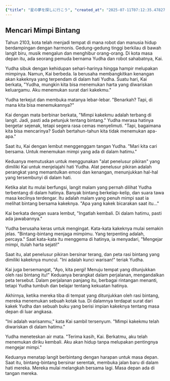 ```yaml
---
{"title": "星の夢を探しに行こう", "created_at": "2025-07-11T07:12:35.478279+09:00", "pattern_id": 2, "pattern_name": "隠れ継承者型", "year": 2103}
---
```


## Mencari Mimpi Bintang

Tahun 2103, kota telah menjadi tempat di mana robot dan manusia hidup berdampingan dengan harmonis. Gedung-gedung tinggi berkilau di bawah langit biru, musik mengalun dan menghibur orang-orang. Di kota masa depan itu, ada seorang pemuda bernama Yudha dan robot sahabatnya, Kai.

Yudha sibuk dengan kehidupan sehari-harinya hingga hampir melupakan mimpinya. Namun, Kai berbeda. Ia berusaha membangkitkan kenangan akan kakeknya yang terpendam di dalam hati Yudha. Suatu hari, Kai berkata, "Yudha, mungkin kita bisa menemukan harta yang diwariskan keluargamu. Aku menemukan surat dari kakekmu."

Yudha terkejut dan membuka matanya lebar-lebar. "Benarkah? Tapi, di mana kita bisa menemukannya?"

Kai dengan mata berbinar berkata, "Mimpi kakekmu adalah terbang di langit. Jadi, pasti ada petunjuk tentang bintang." Yudha merasa hatinya bergetar sejenak, tetapi segera rasa cemas menyelimuti. "Tapi, bagaimana kita bisa mencarinya? Sudah bertahun-tahun kita tidak menemukan apa-apa."

Saat itu, Kai dengan lembut menggenggam tangan Yudha. "Mari kita cari bersama. Untuk menemukan mimpi yang ada di dalam hatimu."

Keduanya memutuskan untuk menggunakan "alat penelusur pikiran" yang dimiliki Kai untuk menjelajahi hati Yudha. Alat penelusur pikiran adalah perangkat yang memantulkan emosi dan kenangan, menunjukkan hal-hal yang tersembunyi di dalam hati.

Ketika alat itu mulai berfungsi, langit malam yang pernah dilihat Yudha terbentang di dalam hatinya. Banyak bintang berkelap-kelip, dan suara tawa masa kecilnya terdengar. Itu adalah malam yang penuh mimpi saat ia melihat bintang bersama kakeknya. "Apa yang kakek bicarakan saat itu…"

Kai berkata dengan suara lembut, "Ingatlah kembali. Di dalam hatimu, pasti ada jawabannya."

Yudha berusaha keras untuk mengingat. Kata-kata kakeknya mulai semakin jelas. "Bintang-bintang menjaga mimpimu. Yang terpenting adalah, percaya." Saat kata-kata itu menggema di hatinya, ia menyadari, "Mengejar mimpi, itulah harta sejati!"

Saat itu, alat penelusur pikiran bersinar terang, dan peta rasi bintang yang dimiliki kakeknya muncul. "Ini adalah kunci warisan!" teriak Yudha.

Kai juga bersemangat, "Ayo, kita pergi! Menuju tempat yang ditunjukkan oleh rasi bintang itu!" Keduanya berangkat dalam perjalanan, mengandalkan peta tersebut. Dalam perjalanan panjang itu, berbagai rintangan menanti, tetapi Yudha tumbuh dan belajar tentang kekuatan hatinya.

Akhirnya, ketika mereka tiba di tempat yang ditunjukkan oleh rasi bintang, mereka menemukan sebuah kotak tua. Di dalamnya terdapat surat dari kakek Yudha dan sebuah buku yang berisi impian kakeknya tentang masa depan di luar angkasa.

"Ini adalah warisanmu," kata Kai sambil tersenyum. "Mimpi kakekmu telah diwariskan di dalam hatimu."

Yudha meneteskan air mata. "Terima kasih, Kai. Berkatmu, aku telah menemukan diriku kembali. Aku akan hidup tanpa melupakan pentingnya mengejar mimpi."

Keduanya menatap langit berbintang dengan harapan untuk masa depan. Saat itu, bintang-bintang bersinar serentak, membuka jalan baru di dalam hati mereka. Mereka mulai melangkah bersama lagi. Masa depan ada di tangan mereka.
